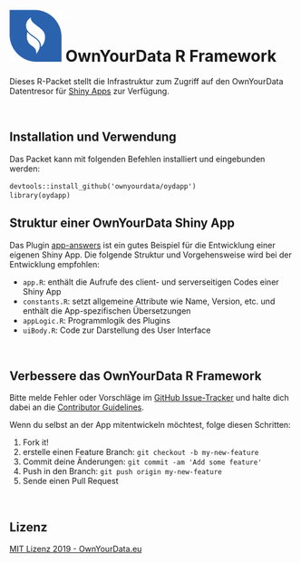 # <img src="https://github.com/OwnYourData/oydapp/raw/master/assets/service.png" width="92"> OwnYourData R Framework    
Dieses R-Packet stellt die Infrastruktur zum Zugriff auf den OwnYourData Datentresor für [Shiny Apps](https://shiny.rstudio.com) zur Verfügung.

&nbsp;    

## Installation und Verwendung    

Das Packet kann mit folgenden Befehlen installiert und eingebunden werden:    
```
devtools::install_github('ownyourdata/oydapp')
library(oydapp)
```    

## Struktur einer OwnYourData Shiny App    

Das Plugin [app-answers](https://github.com/OwnYourData/app-answers) ist ein gutes Beispiel für die Entwicklung einer eigenen Shiny App. Die folgende Struktur und Vorgehensweise wird bei der Entwicklung empfohlen:

* `app.R`: enthält die Aufrufe des client- und serverseitigen Codes einer Shiny App    
* `constants.R`: setzt allgemeine Attribute wie Name, Version, etc. und enthält die App-spezifischen Übersetzungen    
* `appLogic.R`: Programmlogik des Plugins    
* `uiBody.R`: Code zur Darstellung des User Interface    

&nbsp;    

## Verbessere das OwnYourData R Framework    

Bitte melde Fehler oder Vorschläge im [GitHub Issue-Tracker](https://github.com/OwnYourData/oydapp/issues) und halte dich dabei an die [Contributor Guidelines](https://github.com/twbs/ratchet/blob/master/CONTRIBUTING.md).

Wenn du selbst an der App mitentwickeln möchtest, folge diesen Schritten:

1. Fork it!
2. erstelle einen Feature Branch: `git checkout -b my-new-feature`
3. Commit deine Änderungen: `git commit -am 'Add some feature'`
4. Push in den Branch: `git push origin my-new-feature`
5. Sende einen Pull Request

&nbsp;    

## Lizenz

[MIT Lizenz 2019 - OwnYourData.eu](https://raw.githubusercontent.com/OwnYourData/oydapp/master/LICENSE)
